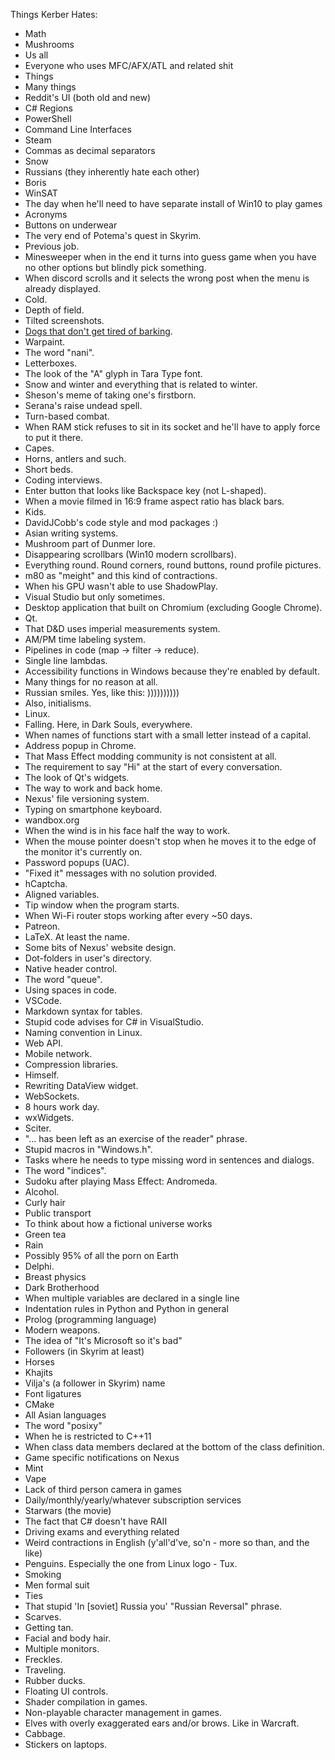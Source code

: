 Things Kerber Hates:
 - Math
 - Mushrooms
 - Us all
 - Everyone who uses MFC/AFX/ATL and related shit
 - Things
 - Many things
 - Reddit's UI (both old and new)
 - C# Regions
 - PowerShell
 - Command Line Interfaces
 - Steam
 - Commas as decimal separators
 - Snow
 - Russians (they inherently hate each other)
 - Boris
 - WinSAT
 - The day when he'll need to have separate install of Win10 to play games
 - Acronyms
 - Buttons on underwear
 - The very end of Potema's quest in Skyrim.
 - Previous job.
 - Minesweeper when in the end it turns into guess game when you have no other options but blindly pick something.
 - When discord scrolls and it selects the wrong post when the menu is already displayed.
 - Cold.
 - Depth of field.
 - Tilted screenshots.
 - [Dogs that don't get tired of barking](https://cdn.discordapp.com/attachments/342362730205806603/732200713911795752/IMG_20200627_115835.jpg).
 - Warpaint.
 - The word "nani".
 - Letterboxes.
 - The look of the "A" glyph in Tara Type font.
 - Snow and winter and everything that is related to winter.
 - Sheson's meme of taking one's firstborn.
 - Serana's raise undead spell.
 - Turn-based combat.
 - When RAM stick refuses to sit in its socket and he'll have to apply force to put it there.
 - Capes.
 - Horns, antlers and such.
 - Short beds.
 - Coding interviews.
 - Enter button that looks like Backspace key (not L-shaped).
 - When a movie filmed in 16:9 frame aspect ratio has black bars.
 - Kids.
 - DavidJCobb's code style and mod packages :)
 - Asian writing systems.
 - Mushroom part of Dunmer lore.
 - Disappearing scrollbars (Win10 modern scrollbars).
 - Everything round. Round corners, round buttons, round profile pictures.
 - m80 as "meight" and this kind of contractions.
 - When his GPU wasn't able to use ShadowPlay.
 - Visual Studio but only sometimes.
 - Desktop application that built on Chromium (excluding Google Chrome).
 - Qt.
 - That D&D uses imperial measurements system.
 - AM/PM time labeling system.
 - Pipelines in code (map -> filter -> reduce).
 - Single line lambdas.
 - Accessibility functions in Windows because they're enabled by default.
 - Many things for no reason at all.
 - Russian smiles. Yes, like this: ))))))))))
 - Also, initialisms.
 - Linux.
 - Falling. Here, in Dark Souls, everywhere.
 - When names of functions start with a small letter instead of a capital.
 - Address popup in Chrome.
 - That Mass Effect modding community is not consistent at all.
 - The requirement to say "Hi" at the start of every conversation.
 - The look of Qt's widgets.
 - The way to work and back home.
 - Nexus' file versioning system.
 - Typing on smartphone keyboard.
 - wandbox.org
 - When the wind is in his face half the way to work.
 - When the mouse pointer doesn't stop when he moves it to the edge of the monitor it's currently on.
 - Password popups (UAC).
 - "Fixed it" messages with no solution provided.
 - hCaptcha.
 - Aligned variables.
 - Tip window when the program starts.
 - When Wi-Fi router stops working after every ~50 days.
 - Patreon.
 - LaTeX. At least the name.
 - Some bits of Nexus' website design.
 - Dot-folders in user's directory.
 - Native header control.
 - The word "queue".
 - Using spaces in code.
 - VSCode.
 - Markdown syntax for tables.
 - Stupid code advises for C# in VisualStudio.
 - Naming convention in Linux.
 - Web API.
 - Mobile network.
 - Compression libraries.
 - Himself.
 - Rewriting DataView widget.
 - WebSockets.
 - 8 hours work day.
 - wxWidgets.
 - Sciter.
 - "... has been left as an exercise of the reader" phrase.
 - Stupid macros in "Windows.h".
 - Tasks where he needs to type missing word in sentences and dialogs.
 - The word "indices".
 - Sudoku after playing Mass Effect: Andromeda.
 - Alcohol.
 - Curly hair
 - Public transport
 - To think about how a fictional universe works
 - Green tea
 - Rain
 - Possibly 95% of all the porn on Earth
 - Delphi.
 - Breast physics
 - Dark Brotherhood
 - When multiple variables are declared in a single line
 - Indentation rules in Python and Python in general
 - Prolog (programming language)
 - Modern weapons.
 - The idea of "It's Microsoft so it's bad"
 - Followers (in Skyrim at least)
 - Horses
 - Khajits
 - Vilja's (a follower in Skyrim) name
 - Font ligatures
 - CMake
 - All Asian languages
 - The word "posixy"
 - When he is restricted to C++11
 - When class data members declared at the bottom of the class definition.
 - Game specific notifications on Nexus
 - Mint
 - Vape
 - Lack of third person camera in games
 - Daily/monthly/yearly/whatever subscription services
 - Starwars (the movie)
 - The fact that C# doesn't have RAII
 - Driving exams and everything related
 - Weird contractions in English (y'all'd've, so'n - more so than, and the like)
 - Penguins. Especially the one from Linux logo - Tux.
 - Smoking
 - Men formal suit
 - Ties
 - That stupid 'In [soviet] Russia <noun> <transitive verb> you' "Russian Reversal" phrase.
 - Scarves.
 - Getting tan.
 - Facial and body hair.
 - Multiple monitors.
 - Freckles.
 - Traveling.
 - Rubber ducks.
 - Floating UI controls.
 - Shader compilation in games.
 - Non-playable character management in games.
 - Elves with overly exaggerated ears and/or brows. Like in Warcraft.
 - Cabbage.
 - Stickers on laptops.
 